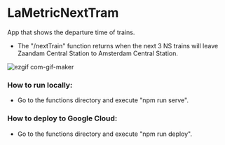 # LaMetricNextTram

App that shows the departure time of trains.

- The "/nextTrain" function returns when the next 3 NS trains will leave Zaandam Central Station to Amsterdam Central Station. 

![ezgif com-gif-maker](https://user-images.githubusercontent.com/6198387/112994809-eb967880-916a-11eb-9cc8-5fa65d74d3eb.gif)

### How to run locally:

- Go to the functions directory and execute "npm run serve".

### How to deploy to Google Cloud:

- Go to the functions directory and execute "npm run deploy". 
